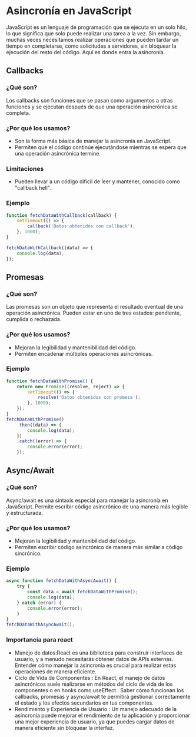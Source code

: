 # Asincronía en JavaScript

JavaScript es un lenguaje de programación que se ejecuta en un solo hilo, lo que significa que solo puede realizar una tarea a la vez. Sin embargo, muchas veces necesitamos realizar operaciones que pueden tardar un tiempo en completarse, como solicitudes a servidores, sin bloquear la ejecución del resto del código. Aquí es donde entra la asincronía.

## Callbacks

### ¿Qué son?
Los callbacks son funciones que se pasan como argumentos a otras funciones y se ejecutan después de que una operación asincrónica se completa.

### ¿Por qué los usamos?
- Son la forma más básica de manejar la asincronía en JavaScript.
- Permiten que el código continúe ejecutándose mientras se espera que una operación asincrónica termine.

### Limitaciones
- Pueden llevar a un código difícil de leer y mantener, conocido como "callback hell".

### Ejemplo
```javascript
function fetchDataWithCallback(callback) {
    setTimeout(() => {
        callback('Datos obtenidos con callback');
    }, 1000);
}

fetchDataWithCallback((data) => {
    console.log(data);
});
```

## Promesas
### ¿Qué son?
Las promesas son un objeto que representa el resultado eventual de una operación asincrónica. Pueden estar en uno de tres estados: pendiente, cumplida o rechazada.
### ¿Por qué los usamos?
- Mejoran la legibilidad y mantenibilidad del código.
- Permiten encadenar múltiples operaciones asincrónicas.
### Ejemplo
```javascript
function fetchDataWithPromise() {
    return new Promise((resolve, reject) => {
        setTimeout(() => {
            resolve('Datos obtenidos con promesa');
        }, 1000);
    });
}
fetchDataWithPromise()
    .then((data) => {
        console.log(data);
    })
    .catch((error) => {
        console.error(error);
    });
```
## Async/Await
### ¿Qué son?
Async/await es una sintaxis especial para manejar la asincronía en JavaScript. Permite escribir código asincrónico de una manera más legible y estructurada.
### ¿Por qué los usamos?
- Mejoran la legibilidad y mantenibilidad del código.
- Permiten escribir código asincrónico de manera más similar a código sincrónico.
### Ejemplo
```javascript
async function fetchDataWithAsyncAwait() {
    try {
        const data = await fetchDataWithPromise();
        console.log(data);
    } catch (error) {
        console.error(error);
    }
}
fetchDataWithAsyncAwait();
```
### Importancia para react 
 - Manejo de datos:React es una biblioteca para construir interfaces de usuario, y a menudo necesitarás obtener datos de APIs externas. Entender cómo manejar la asincronía es crucial para realizar estas operaciones de manera eficiente.
- Ciclo de Vida de Componentes : En React, el manejo de datos asincrónicos suele realizarse en métodos del ciclo de vida de los componentes o en hooks como useEffect . Saber cómo funcionan los callbacks, promesas y async/await te permitirá gestionar correctamente el estado y los efectos secundarios en tus componentes.
 - Rendimiento y Experiencia de Usuario : Un manejo adecuado de la asincronía puede mejorar el rendimiento de tu aplicación y proporcionar una mejor experiencia de usuario, ya que puedes cargar datos de manera eficiente sin bloquear la interfaz.